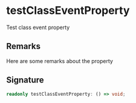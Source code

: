 
# testClassEventProperty

Test class event property

## Remarks

Here are some remarks about the property

## Signature

```typescript
readonly testClassEventProperty: () => void;
```
